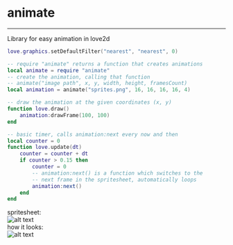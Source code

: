 # animate

-----

Library for easy animation in love2d

```lua
love.graphics.setDefaultFilter("nearest", "nearest", 0)

-- require "animate" returns a function that creates animations
local animate = require "animate"
-- create the animation, calling that function
-- animate("image path", x, y, width, height, framesCount)
local animation = animate("sprites.png", 16, 16, 16, 16, 4)

-- draw the animation at the given coordinates (x, y)
function love.draw()
	animation:drawFrame(100, 100)
end

-- basic timer, calls animation:next every now and then
local counter = 0
function love.update(dt)
	counter = counter + dt
	if counter > 0.15 then
		counter = 0
		-- animation:next() is a function which switches to the
		-- next frame in the spritesheet, automatically loops
		animation:next()
	end
end
```

spritesheet:  
![alt text][spritesheet]  
how it looks:  
![alt text][fire animation]

[spritesheet]: https://github.com/theamazingwaffle/love2d-animate/blob/master/example/sprites.png "Spritesheet"
[fire animation]: https://github.com/theamazingwaffle/love2d-animate/blob/master/example/fire.gif "Animation"
